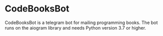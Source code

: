 # CodeBooksBot
CodeBooksBot is a telegram bot for mailing programming books. 
The bot runs on the aiogram library and needs Python version 3.7 or higher. 
